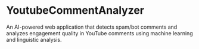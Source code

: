 # YoutubeCommentAnalyzer
An AI-powered web application that detects spam/bot comments and analyzes engagement quality in YouTube comments using machine learning and linguistic analysis.

